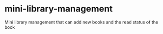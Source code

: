 # mini-library-management
Mini library management that can add new books and the read status of the book
